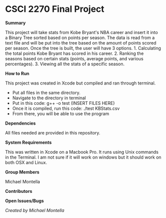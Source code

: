 # CSCI 2270 Final Project

**Summary**

This project will take stats from Kobe Bryant's NBA career and insert it into a Binary Tree sorted based on points per season.  The data is read from a text file and will be put into the tree based on the amount of points scored per season.  Once the tree is built, the user will have 3 options.  1. Calculating the total points Kobe Bryant has scored in his career.  2. Ranking the seasons based on certain stats (points, average points, and various percentages). 3. Viewing all the stats of a specific season.

**How to Run**

This project was created in Xcode but compiled and ran through terminal.  
* Put all files in the same directory.  
* Navigate to the directory in terminal
* Put in this code: g++ -o test (INSERT FILES HERE)
* Once it is compiled, run this code: ./test KBStats.csv
* From there, you will be able to use the program

**Dependencies**

All files needed are provided in this repository.

**System Requirements**

This was written in Xcode on a Macbook Pro.  It runs using Unix commands in the Terminal.  I am not sure if it will work on windows but it should work on both OSX and Linux.

**Group Members**

Michael Montella

**Contributors**

**Open Issues/Bugs**

*Created by Michael Montella*
